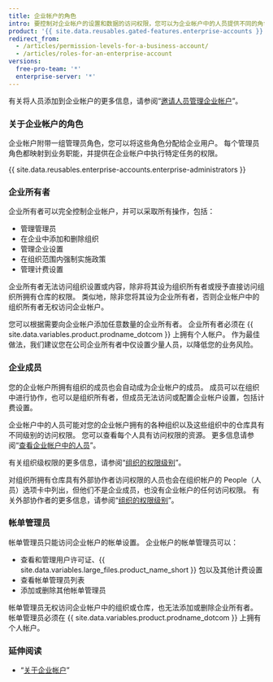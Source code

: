 ```yaml
---
title: 企业帐户的角色
intro: 要控制对企业帐户的设置和数据的访问权限，您可以为企业帐户中的人员提供不同的角色。
product: '{{ site.data.reusables.gated-features.enterprise-accounts }}'
redirect_from:
  - /articles/permission-levels-for-a-business-account/
  - /articles/roles-for-an-enterprise-account
versions:
  free-pro-team: '*'
  enterprise-server: '*'
---
```


有关将人员添加到企业帐户的更多信息，请参阅“[邀请人员管理企业帐户](/articles/inviting-people-to-manage-your-enterprise-account)”。

### 关于企业帐户的角色

企业帐户附带一组管理员角色，您可以将这些角色分配给企业用户。 每个管理员角色都映射到业务职能，并提供在企业帐户中执行特定任务的权限。

{{ site.data.reusables.enterprise-accounts.enterprise-administrators }}

### 企业所有者

企业所有者可以完全控制企业帐户，并可以采取所有操作，包括：
- 管理管理员
- 在企业中添加和删除组织
- 管理企业设置
- 在组织范围内强制实施政策
- 管理计费设置

企业所有者无法访问组织设置或内容，除非将其设为组织所有者或授予直接访问组织所拥有仓库的权限。 类似地，除非您将其设为企业所有者，否则企业帐户中的组织所有者无权访问企业帐户。

您可以根据需要向企业帐户添加任意数量的企业所有者。 企业所有者必须在 {{ site.data.variables.product.prodname_dotcom }} 上拥有个人帐户。 作为最佳做法，我们建议您在公司企业所有者中仅设置少量人员，以降低您的业务风险。

### 企业成员

您的企业帐户所拥有组织的成员也会自动成为企业帐户的成员。 成员可以在组织中进行协作，也可以是组织所有者，但成员无法访问或配置企业帐户设置，包括计费设置。

企业帐户中的人员可能对您的企业帐户拥有的各种组织以及这些组织中的仓库具有不同级别的访问权限。 您可以查看每个人具有访问权限的资源。 更多信息请参阅“[查看企业帐户中的人员](/articles/viewing-people-in-your-enterprise-account)”。

有关组织级权限的更多信息，请参阅“[组织的权限级别](/articles/permission-levels-for-an-organization)”。

对组织所拥有仓库具有外部协作者访问权限的人员也会在组织帐户的 People（人员）选项卡中列出，但他们不是企业成员，也没有企业帐户的任何访问权限。 有关外部协作者的更多信息，请参阅“[组织的权限级别](/articles/permission-levels-for-an-organization#outside-collaborators)”。

### 帐单管理员

帐单管理员只能访问企业帐户的帐单设置。 企业帐户的帐单管理员可以：
- 查看和管理用户许可证、{{ site.data.variables.large_files.product_name_short }} 包以及其他计费设置
- 查看帐单管理员列表
- 添加或删除其他帐单管理员

帐单管理员无权访问企业帐户中的组织或仓库，也无法添加或删除企业所有者。 帐单管理员必须在 {{ site.data.variables.product.prodname_dotcom }} 上拥有个人帐户。

### 延伸阅读

- “[关于企业帐户](/articles/about-enterprise-accounts)”
